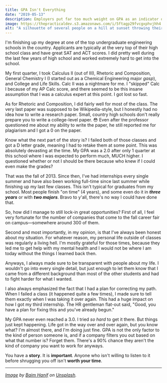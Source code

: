 ```yaml
---
title: GPA Isn't Everything
date: "2019-05-13"
description: Employers put far too much weight on GPA as an indicator of work ethic, intelligence, and capability when really, it has almost nothing to do with it.
image: https://thepracticaldev.s3.amazonaws.com/i/5ftagp29fvcgxphvjhh4.jpg
alt: "A silhouette of several people on a hill at sunset throwing their graduation caps into the sky."
---
```


I'm finishing up my degree at one of the top undergraduate engineering schools in the country. Applicants are typically at the very top of their high school class and have great SAT and ACT scores. I did pretty well during the last few years of high school and worked extremely hard to get into the school.

My first quarter, I took Calculus II (out of III), Rhetoric and Composition, General Chemistry I (I started out as a Chemical Engineering major _gasp_), and College and Life Skills. Calc II was a nightmare for me. I "skipped" Calc I because of my AP Calc score, and there seemed to be this insane assumption that I was a calculus expert at this point. I got lost so fast.

As for Rhetoric and Composition, I did fairly well for most of the class. The very last paper was supposed to be Wikipedia-style, but I honestly had no idea how to write a research paper. Small, country high schools don't really prepare you to write a college-level paper. 😳 Even after the professor questioned me about my ability to write the paper, he still reported me for plagiarism and I got a 0 on the paper.

Know what the next part of the story is? I failed both of those classes and got a D letter grade, meaning I had to retake them at some point. This was absolutely devasting at the time. My GPA was a 2.0 after only 1 quarter at this school where I was expected to perform much, MUCH higher. I questioned whether or not I should be there because who knew if I could even make the grades?

That was the fall of 2013. Since then, I've had internships every single summer and have also been working full-time since last summer while finishing up my last few classes. This isn't typical for graduates from my school. Most people finish "on time" (4 years), and some even do it in **_three years_** or with **_two majors_**. Bravo to y'all, there's no way I could have done that.

So, how did I manage to still lock-in great opportunities? First of all, I feel very fortunate for the number of companies that come to the fall career fair on campus&mdash;somewhere around 300 of them.

Second and most importantly, in my opinion, is that I've always been honest about my situation. For whatever reason, my personal life outside of classes was regularly a living hell. I'm mostly grateful for those times, because they led me to get help with my mental health and I would not be where I am today without the things I learned back then.

Anyways, I always made sure to be transparent with people about my life. I wouldn't go into every single detail, but just enough to let them know that I came from a different background than most of the other students and had to fight harder for what I wanted.

I also always emphasized the fact that I had a plan for correcting my path. When I failed a class (it happened quite a few times), I made sure to tell them exactly when I was taking it over again. This had a huge impact on how I got my third internship. The HR gentleman flat-out said, "Good, you have a plan for fixing this and you've already begun."

My GPA never even reached a 3.0. I tried _so hard_ to get it there. But things just kept happening. Life got in the way over and over again, but you know what? I'm almost there, and I'm doing just fine. GPA is not the only factor to the kind of person someone is, and if a company filters you out based on what that number is? Forget them. There's a 90% chance they aren't the kind of company you want to work for anyways.

You have a **story**. It is **important**. Anyone who isn't willing to listen to it before shrugging you off isn't **worth your time**.

---

_[Image](https://unsplash.com/photos/pYWuOMhtc6k) by [Baim Hanif](https://unsplash.com/@baim) on [Unsplash](https://unsplash.com)._
